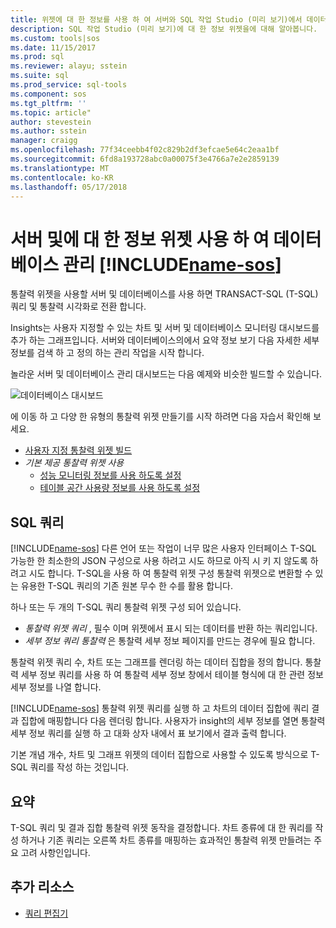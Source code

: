 ```yaml
---
title: 위젯에 대 한 정보를 사용 하 여 서버와 SQL 작업 Studio (미리 보기)에서 데이터베이스를 모니터링할 | Microsoft Docs
description: SQL 작업 Studio (미리 보기)에 대 한 정보 위젯을에 대해 알아봅니다.
ms.custom: tools|sos
ms.date: 11/15/2017
ms.prod: sql
ms.reviewer: alayu; sstein
ms.suite: sql
ms.prod_service: sql-tools
ms.component: sos
ms.tgt_pltfrm: ''
ms.topic: article"
author: stevestein
ms.author: sstein
manager: craigg
ms.openlocfilehash: 77f34ceebb4f02c829b2df3efcae5e64c2eaa1bf
ms.sourcegitcommit: 6fd8a193728abc0a00075f3e4766a7e2e2859139
ms.translationtype: MT
ms.contentlocale: ko-KR
ms.lasthandoff: 05/17/2018
---
```

# <a name="manage-servers-and-databases-with-insight-widgets-in-includename-sosincludesname-sos-shortmd"></a>서버 및에 대 한 정보 위젯 사용 하 여 데이터베이스 관리 [!INCLUDE[name-sos](../includes/name-sos-short.md)]

통찰력 위젯을 사용할 서버 및 데이터베이스를 사용 하면 TRANSACT-SQL (T-SQL) 쿼리 및 통찰력 시각화로 전환 합니다. 

Insights는 사용자 지정할 수 있는 차트 및 서버 및 데이터베이스 모니터링 대시보드를 추가 하는 그래프입니다. 서버와 데이터베이스의에서 요약 정보 보기 다음 자세한 세부 정보를 검색 하 고 정의 하는 관리 작업을 시작 합니다. 

놀라운 서버 및 데이터베이스 관리 대시보드는 다음 예제와 비슷한 빌드할 수 있습니다.

![데이터베이스 대시보드](media/insight-widgets/database-dashboard.png)


에 이동 하 고 다양 한 유형의 통찰력 위젯 만들기를 시작 하려면 다음 자습서 확인해 보세요.

- [사용자 지정 통찰력 위젯 빌드](tutorial-build-custom-insight-sql-server.md)
- *기본 제공 통찰력 위젯 사용*
   - [성능 모니터링 정보를 사용 하도록 설정](tutorial-qds-sql-server.md)
   - [테이블 공간 사용량 정보를 사용 하도록 설정](tutorial-table-space-sql-server.md)


## <a name="sql-queries"></a>SQL 쿼리 

[!INCLUDE[name-sos](../includes/name-sos-short.md)] 다른 언어 또는 작업이 너무 많은 사용자 인터페이스 T-SQL 가능한 한 최소한의 JSON 구성으로 사용 하려고 시도 하므로 아직 시 키 지 않도록 하려고 시도 합니다. T-SQL을 사용 하 여 통찰력 위젯 구성 통찰력 위젯으로 변환할 수 있는 유용한 T-SQL 쿼리의 기존 원본 무수 한 수를 활용 합니다.

하나 또는 두 개의 T-SQL 쿼리 통찰력 위젯 구성 되어 있습니다.
* *통찰력 위젯 쿼리* , 필수 이며 위젯에서 표시 되는 데이터를 반환 하는 쿼리입니다.
* *세부 정보 쿼리 통찰력* 은 통찰력 세부 정보 페이지를 만드는 경우에 필요 합니다.

통찰력 위젯 쿼리 수, 차트 또는 그래프를 렌더링 하는 데이터 집합을 정의 합니다. 통찰력 세부 정보 쿼리를 사용 하 여 통찰력 세부 정보 창에서 테이블 형식에 대 한 관련 정보 세부 정보를 나열 합니다. 

[!INCLUDE[name-sos](../includes/name-sos-short.md)] 통찰력 위젯 쿼리를 실행 하 고 차트의 데이터 집합에 쿼리 결과 집합에 매핑합니다 다음 렌더링 합니다. 사용자가 insight의 세부 정보를 열면 통찰력 세부 정보 쿼리를 실행 하 고 대화 상자 내에서 표 보기에서 결과 출력 합니다.

기본 개념 개수, 차트 및 그래프 위젯의 데이터 집합으로 사용할 수 있도록 방식으로 T-SQL 쿼리를 작성 하는 것입니다. 

## <a name="summary"></a>요약

T-SQL 쿼리 및 결과 집합 통찰력 위젯 동작을 결정합니다. 차트 종류에 대 한 쿼리를 작성 하거나 기존 쿼리는 오른쪽 차트 종류를 매핑하는 효과적인 통찰력 위젯 만들려는 주요 고려 사항인입니다.



## <a name="additional-resources"></a>추가 리소스
- [쿼리 편집기](tutorial-sql-editor.md)

